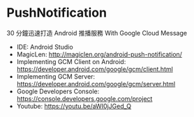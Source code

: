 # PushNotification
30 分鐘迅速打造 Android 推播服務 With Google Cloud Message

* IDE: Android Studio
* MagicLen: http://magiclen.org/android-push-notification/
* Implementing GCM Client on Android: https://developer.android.com/google/gcm/client.html
* Implementing GCM Server: https://developer.android.com/google/gcm/server.html
* Google Developers Console: https://console.developers.google.com/project
* Youtube: https://youtu.be/aWI0jJGed_Q
